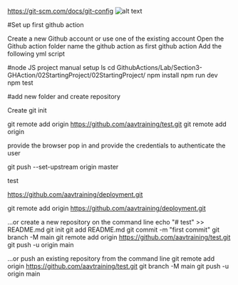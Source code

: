 https://git-scm.com/docs/git-config
![alt text](https://github.com/aavtraining/Jenkins-Azure-GitHubActions-AzureDevOps-DevSecOps/blob/main/GithubActions/gitusername.png)

#Set up first github action

Create a new Github account or use one of the existing account
Open the Github action folder
name the github action as first github action
Add the following yml script 

#node JS project manual setup
ls
cd GithubActions/Lab/Section3-GHAction/02StartingProject/02StartingProject/
npm install
npm run dev
npm test


#add new folder and create repository 

Create git init


git remote add origin https://github.com/aavtraining/test.git
git remote add origin 

provide the browser pop in and provide the credentials to authenticate the user

git push --set-upstream origin master


test


https://github.com/aavtraining/deployment.git

git remote add origin https://github.com/aavtraining/deployment.git


…or create a new repository on the command line
echo "# test" >> README.md
git init
git add README.md
git commit -m "first commit"
git branch -M main
git remote add origin https://github.com/aavtraining/test.git
git push -u origin main


…or push an existing repository from the command line
git remote add origin https://github.com/aavtraining/test.git
git branch -M main
git push -u origin main







